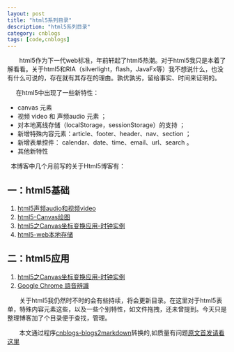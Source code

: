 ```yaml
---
layout: post
title: "html5系列目录"
description: "html5系列目录"
category: cnblogs
tags: [code,cnblogs]
---
```

&nbsp;&nbsp;&nbsp;&nbsp;&nbsp;&nbsp; html5作为下一代web标准，年前轩起了html5热潮。对于html5我只是本着了解看看。关于html5和RIA（silverlight，flash，JavaFx等）我不想说什么，也没有什么可说的，存在就有其存在的理由。孰优孰劣，留给事实、时间来证明的。 

&nbsp;&nbsp;&nbsp;&nbsp; 在html5中出现了一些新特性：

*   canvas 元素
*   视频 video 和 声频audio 元素 ；
*   对本地离线存储（localStorage，sessionStorage）的支持 ；
*   新增特殊内容元素：article、footer、header、nav、section ；
*   新增表单控件： calendar、date、time、email、url、search 。
*   其他新特性&nbsp;

&nbsp;&nbsp;本博客中几个月前写的关于Html5博客有：

## 一：html5基础

1. [html5声频audio和视频video](http://www.cnblogs.com/whitewolf/archive/2011/02/28/1967456.html)
2. [html5-Canvas绘图](http://www.cnblogs.com/whitewolf/archive/2011/03/02/1968512.html)
3. [html5之Canvas坐标变换应用-时钟实例](http://www.cnblogs.com/whitewolf/archive/2011/03/02/1969398.html)
4. [html5-web本地存储](http://www.cnblogs.com/whitewolf/archive/2011/03/04/1970457.html)

## 二：html5应用

1.  [html5之Canvas坐标变换应用-时钟实例](http://www.cnblogs.com/whitewolf/archive/2011/03/02/1969398.html)
2.  [Google Chrome 語音辨識](http://www.cnblogs.com/whitewolf/archive/2011/07/15/2107520.html)

　　关于html5我仍然时不时的会有些持续，将会更新目录。在这里对于html5表单，特殊内容元素这些，以及一些个别特性，如文件拖拽，还未曾提到。今天只是整理博客加了个目录便于查找，管理。

&nbsp;&nbsp;&nbsp;&nbsp;&nbsp;&nbsp;&nbsp;本文通过程序[cnblogs-blogs2markdown](https://github.com/greengerong/cnblogs-blogs2markdown "cnblogs-blogs2markdown")转换的,如质量有问题[原文首发请看这里](http://www.cnblogs.com/whitewolf/archive/2011/08/23/2150145.html "原文首发")
